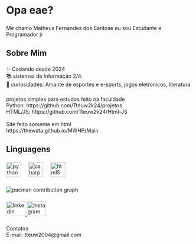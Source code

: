 <h1 align="left">Opa eae?</h1>

###

<p align="left">Me chamo Matheus Fernandes dos Santose eu sou Estudante e Programador jr</p>

###

<h2 align="left">Sobre Mim</h2>

###

<p align="left">✨ Codando desde 2024<br>📚 sistemas de Informação 2/4.<br>🎲 curiosidades: Amante de esportes e e-sports, jogos eletronicos, literatura</p>

###

<p align="left">projetos simples para estudos feito na faculdade<br>Python: https://github.com/Tteuw2k24/projetos<br>HTML/JS: https://github.com/Tteuw2k24/Html-JS<br><br>Site feito somente em html<br>https://thewata.github.io/MWHP/Main</p>

###

<h2 align="left">Linguagens</h2>

###

<div align="left">
  <img src="https://cdn.jsdelivr.net/gh/devicons/devicon/icons/python/python-original.svg" height="40" alt="python logo"  />
  <img width="12" />
  <img src="https://cdn.jsdelivr.net/gh/devicons/devicon/icons/csharp/csharp-original.svg" height="40" alt="csharp logo"  />
  <img width="12" />
  <img src="https://cdn.jsdelivr.net/gh/devicons/devicon/icons/html5/html5-original.svg" height="40" alt="html5 logo"  />
</div>

###

<picture>
  <source media="(prefers-color-scheme: dark)" srcset="https://raw.githubusercontent.com/srtt2k25/srtt2k25/output/pacman-contribution-graph-dark.svg">
  <source media="(prefers-color-scheme: light)" srcset="https://raw.githubusercontent.com/srtt2k25/srtt2k25/output/pacman-contribution-graph.svg">
  <img alt="pacman contribution graph" src="https://raw.githubusercontent.com/srtt2k25/srtt2k25/output/pacman-contribution-graph.svg">
</picture>

###

<div align="left">
  <a href="https://www.linkedin.com/in/matheus-fernandes-dos-santos-0a174a275/" target="_blank">
    <img src="https://raw.githubusercontent.com/maurodesouza/profile-readme-generator/master/src/assets/icons/social/linkedin/default.svg" width="52" height="40" alt="linkedin logo"  />
  </a>
  <a href="https://www.instagram.com/mthfernandesz/" target="_blank">
    <img src="https://raw.githubusercontent.com/maurodesouza/profile-readme-generator/master/src/assets/icons/social/instagram/default.svg" width="52" height="40" alt="instagram logo"  />
  </a>
</div>

###

<p align="left">Contatos<br>E-mail: tteuw2004@gmail.com</p>

###

